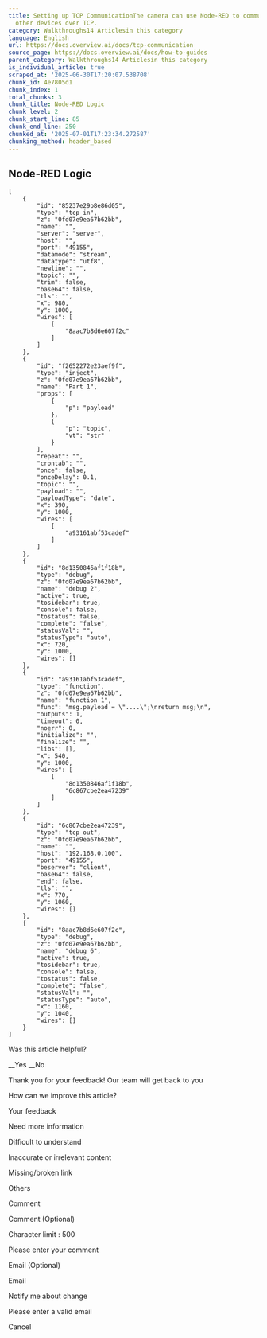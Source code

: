 ```yaml
---
title: Setting up TCP CommunicationThe camera can use Node-RED to communicate with
  other devices over TCP.
category: Walkthroughs14 Articlesin this category
language: English
url: https://docs.overview.ai/docs/tcp-communication
source_page: https://docs.overview.ai/docs/how-to-guides
parent_category: Walkthroughs14 Articlesin this category
is_individual_article: true
scraped_at: '2025-06-30T17:20:07.538708'
chunk_id: 4e7805d1
chunk_index: 1
total_chunks: 3
chunk_title: Node-RED Logic
chunk_level: 2
chunk_start_line: 85
chunk_end_line: 250
chunked_at: '2025-07-01T17:23:34.272587'
chunking_method: header_based
---
```


## Node-RED Logic
    
    
    [
        {
            "id": "85237e29b8e86d05",
            "type": "tcp in",
            "z": "0fd07e9ea67b62bb",
            "name": "",
            "server": "server",
            "host": "",
            "port": "49155",
            "datamode": "stream",
            "datatype": "utf8",
            "newline": "",
            "topic": "",
            "trim": false,
            "base64": false,
            "tls": "",
            "x": 980,
            "y": 1000,
            "wires": [
                [
                    "8aac7b8d6e607f2c"
                ]
            ]
        },
        {
            "id": "f2652272e23aef9f",
            "type": "inject",
            "z": "0fd07e9ea67b62bb",
            "name": "Part 1",
            "props": [
                {
                    "p": "payload"
                },
                {
                    "p": "topic",
                    "vt": "str"
                }
            ],
            "repeat": "",
            "crontab": "",
            "once": false,
            "onceDelay": 0.1,
            "topic": "",
            "payload": "",
            "payloadType": "date",
            "x": 390,
            "y": 1000,
            "wires": [
                [
                    "a93161abf53cadef"
                ]
            ]
        },
        {
            "id": "8d1350846af1f18b",
            "type": "debug",
            "z": "0fd07e9ea67b62bb",
            "name": "debug 2",
            "active": true,
            "tosidebar": true,
            "console": false,
            "tostatus": false,
            "complete": "false",
            "statusVal": "",
            "statusType": "auto",
            "x": 720,
            "y": 1000,
            "wires": []
        },
        {
            "id": "a93161abf53cadef",
            "type": "function",
            "z": "0fd07e9ea67b62bb",
            "name": "function 1",
            "func": "msg.payload = \"....\";\nreturn msg;\n",
            "outputs": 1,
            "timeout": 0,
            "noerr": 0,
            "initialize": "",
            "finalize": "",
            "libs": [],
            "x": 540,
            "y": 1000,
            "wires": [
                [
                    "8d1350846af1f18b",
                    "6c867cbe2ea47239"
                ]
            ]
        },
        {
            "id": "6c867cbe2ea47239",
            "type": "tcp out",
            "z": "0fd07e9ea67b62bb",
            "name": "",
            "host": "192.168.0.100",
            "port": "49155",
            "beserver": "client",
            "base64": false,
            "end": false,
            "tls": "",
            "x": 770,
            "y": 1060,
            "wires": []
        },
        {
            "id": "8aac7b8d6e607f2c",
            "type": "debug",
            "z": "0fd07e9ea67b62bb",
            "name": "debug 6",
            "active": true,
            "tosidebar": true,
            "console": false,
            "tostatus": false,
            "complete": "false",
            "statusVal": "",
            "statusType": "auto",
            "x": 1160,
            "y": 1040,
            "wires": []
        }
    ]

Was this article helpful?

__Yes __No

Thank you for your feedback\! Our team will get back to you

How can we improve this article?

Your feedback

Need more information

Difficult to understand

Inaccurate or irrelevant content

Missing/broken link

Others

Comment

Comment \(Optional\)

Character limit : 500

Please enter your comment

Email \(Optional\)

Email

Notify me about change  


Please enter a valid email

Cancel
